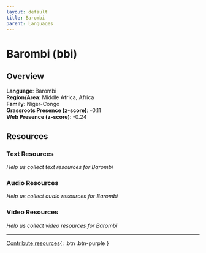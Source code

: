 ```yaml
---
layout: default
title: Barombi
parent: Languages
---
```


# Barombi (bbi)

## Overview

**Language**: Barombi  
**Region/Area**: Middle Africa, Africa  
**Family**: Niger-Congo  
**Grassroots Presence (z-score)**: -0.11  
**Web Presence (z-score)**: -0.24  

## Resources

### Text Resources
*Help us collect text resources for Barombi*

### Audio Resources
*Help us collect audio resources for Barombi*

### Video Resources
*Help us collect video resources for Barombi*

---

[Contribute resources](https://forms.office.com/e/1SfLJx3u1r){: .btn .btn-purple }

